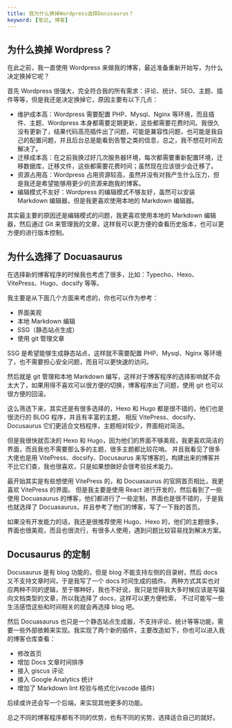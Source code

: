 ```yaml
---
title: 我为什么换掉Wordpress选择Docusaurus？
keyword: [笔记, 博客]
---
```


## 为什么换掉 Wordpress？

在此之前，我一直使用 Wordpress 来做我的博客，最近准备重新开始写，为什么决定换掉它呢？

首先 Wordpress 很强大，完全符合我的所有需求：评论、统计、SEO、主题、插件等等，但是我还是决定换掉它，原因主要有以下几点：

- 维护成本高：Wordpress 需要配置 PHP、Mysql、Nginx 等环境，而且插件、主题、Wordpress 本身都需要定期更新，这些都需要花费时间。我很久没有更新了，结果代码高亮插件出了问题，可能是兼容性问题，也可能是我自己的配置问题，并且后台总是能看到告警之类的信息，总之，我不想花时间去解决了。
- 迁移成本高：在之前我换过好几次服务器环境，每次都需要重新配置环境，迁移数据库，迁移文件，这些都需要花费时间；虽然现在应该很少会迁移了。
- 资源占用高：Wordpress 占用资源较高，虽然并没有对我产生什么压力，但是我还是希望能够用更少的资源来跑我的博客。
- 编辑模式不友好：Wordpress 的编辑模式不够友好，虽然可以安装 Markdown 编辑器，但是我更喜欢使用本地的 Markdown 编辑器。

其实最主要的原因还是编辑模式的问题，我更喜欢使用本地的 Markdown 编辑器，然后通过 Git 来管理我的文章，这样我可以更方便的查看历史版本，也可以更方便的进行版本控制。

## 为什么选择了 Docuasaurus

在选择新的博客程序的时候我也考虑了很多，比如：Typecho、Hexo、VitePress、Hugo、docsify 等等。

我主要是从下面几个方面来考虑的，你也可以作为参考：

- 界面美观
- 本地 Markdown 编辑
- SSG（静态站点生成）
- 使用 git 管理文章

SSG 是希望能够生成静态站点，这样就不需要配置 PHP、Mysql、Nginx 等环境了，也不需要担心安全问题，而且可以更快速的访问。

然后就是 git 管理和本地 Markdown 编写，这样对于博客程序的选择影响就不会太大了，如果用得不喜欢可以很方便的切换，博客程序出了问题，使用 git 也可以很方便的回滚。

这么筛选下来，其实还是有很多选择的，Hexo 和 Hugo 都是很不错的，他们也是很流行的 BLOG 程序，并且有丰富的主题，
相反 VitePress、docsify、Docusaurus 它们更适合文档程序，主题相对较少，界面相对简洁。

但是我很快就否决的 Hexo 和 Hugo，因为他们的界面不够美观，我更喜欢简洁的界面，而且我也不需要那么多的主题，很多主题都比较花哨。
并且我看见了很多大佬也是用 VitePress、docsify、Docusaurus 来写博客的，构建出来的博客并不比它们查，我也很喜欢，只是如果想做好会很考验技术能力。

最开始其实是有些想使用 VitePress 的，和 Docuasaurus 的官网首页相比，我更喜欢 VitePress 的界面。
但是我主要是使用 React 进行开发的，然后看到了一些使用 Docuasaurus 的博客，他们都进行了一些定制，界面也是很不错的，于是我也就选择了 Docuasaurus，并且参考了他们的博客，写了一下我的首页。

如果没有开发能力的话，我还是很推荐使用 Hugo、Hexo 的，他们的主题很多，界面也很美观，而且也很流行，有很多人使用，遇到问题比较容易找到解决方案。

## Docusaurus 的定制

Docusaurus 是有 blog 功能的，但是 blog 不能支持左侧的目录树，然后 docs 又不支持文章时间，于是我写了一个 docs 时间生成的插件。
两种方式其实也对应两种不同的逻辑，至于哪种好，我也不好说，我只是觉得我大多时候应该是写偏向文档类型的文章，所以我选择了 docs，这样可以更方便检索，
不过可能写一些生活感悟这些和时间相关的就会再选择 blog 吧。

然后 Docuasaurus 也只是一个静态站点生成器，不支持评论、统计等等功能，需要一些外部依赖来实现。我实现了两个新的插件，主要改造如下，你也可以进入我的博客仓库查看：

- 修改首页
- 增加 Docs 文章时间排序
- 接入 giscus 评论
- 接入 Google Analytics 统计
- 增加了 Markdown lint 校验与格式化(vscode 插件)

后续或许还会写一个后端，来实现其他更多的功能。

总之不同的博客程序都有不同的优势，也有不同的劣势，选择适合自己的就好。
